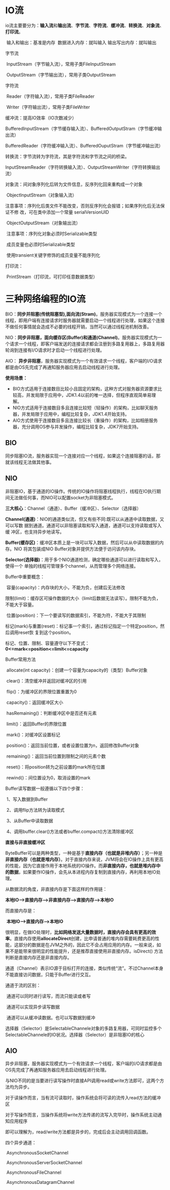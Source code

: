 # IO流

io流主要要分为：**输入流**和**输出流**、**字节流**、**字符流**、**缓冲流**、**转换流**、**对象流**、**打印流**。

​								输入和输出：基准是内存
​           					  数据进入内存：就叫输入
​            					 输出写出内存：就叫输出

字节流

​		InputStream（字节输入流），常用子类FileInputStream

​		OutputStream（字节输出流），常用子类OutputStream

字符流

​		Reader（字符输入流），常用子类FileReader

​		Writer（字符输出流），常用子类FileWriter

缓冲流：提高IO效率（IO次数减少）

​		BufferedInputStream（字节缓存输入流）、BufferedOutputStram（字节缓冲输出流）

​		BufferedReader（字符缓冲输入流）、BufferedOuputStram（字节缓冲输出流）

转换流：字节流转为字符流，其是字符流和字节流之间的桥梁。

​		InputStreamReader（字符转换输入流）、OutputStreamWriter（字符转换输出流）

对象流：间对象序列化后转为文件信息，反序列化回来重构成一个对象

​		ObjectInputStream（对象输入流）

​					注意事项：序列化后类文件不能改变，否则反序列化会报错；如果序列化后无法保证不修										改，可在类中添加一个常量 serialVersionUID

​		ObjectOutputStream（对象输出流）

​					注意事项：序列化对象必须时Serializable类型

​										成员变量也必须时Serializable类型

​										使用transient关键字修饰的成员变量不能序列化

打印流：

​		PrintStream（打印流，可打印任意数据类型）

# 三种网络编程的IO流

BIO：**同步并阻塞(传统阻塞型),面向流(Stram)**。服务器实现模式为一个连接一个线程，即用户端有连接请求时服务器就需要启动一个线程进行处理，如果这个连接不做任何事情就会造成不必要的线程开销，当然可以通过线程池机制改善。

NIO：**同步非阻塞，面向缓存区(Buffer)和通道(Channel)**。服务器实现模式为一个请求一个线程，即客户端发送的连接请求都会注册到多路复用器上，多路复用器轮询到连接有I/O请求时才启动一个线程进行处理。

AIO： **异步非阻塞**，服务器实现模式为一个有效请求一个线程，客户端的I/O请求都是由OS先完成了再通知服务器应用去启动线程进行处理。

**使用场景：**

- BIO方式适用于连接数目比较小且固定的架构，这种方式对服务器资源要求比较高，并发局限于应用中，JDK1.4以前的唯一选择，但程序直观简单易理解。
- NIO方式适用于连接数目多且连接比较短（轻操作）的架构，比如聊天服务器，并发局限于应用中，编程比较复杂，JDK1.4开始支持。
- AIO方式使用于连接数目多且连接比较长（重操作）的架构，比如相册服务器，充分调用OS参与并发操作，编程比较复杂，JDK7开始支持。

## BIO

同步阻塞IO流，服务器实现一个连接对应一个线程，如果这个连接阻塞的话，那就该线程无法做其他事。

## NIO

非阻塞IO，基于通道的IO操作。传统的IO操作将阻塞线程执行，线程在IO执行期间无法做任何事，而NIO可以配置socket为非阻塞模式。

**三大核心**：Channel（通道）、Buffer（缓冲区）、Selector（选择器）

​					**Channel(通道)**：NIO的通道类似流，但又有些不同:既可以从通道中读取数据，又可以写数												据到通道。通道可以非阻塞读取和写入通道，通道可以支持读取或写入缓												冲区，也支持异步地读写。

​					**Buffer(缓存区)**：缓冲区本质上是一块可以写入数据，然后可以从中读取数据的内存。NIO												将其包装成NIO Buffer对象并提供方法便于访问该内存块。

​					**Selector(选择器)**：用于多个NIO通道检测，确定哪些通道可以进行读取和写入，使得一个													单独的线程可管理多个channel，从而管理多个网络连接。

Buffer中重要概念：

​		容量(capacity)：内存块的大小，不能为负，创建后无法修改

​		限制(limit)：缓存区可操作数据的大小（limit后数据无法读写）。限制不能为负，不能大于容量。

​		位置(position)：下一个要读写的数据索引，不能为符，不能大于其限制

​		标记(mark)与重置(reset)：标记事一个索引，通过标记指定一个特定position，然后调用reset恢														复到这个position。

​		标记、位置、限制、容量遵守以下不变式：**0<=mark<=position<=limit<=capacity**

Buffer常用方法

​			allocate(int capacity)：创建一个容量为capacity的（类型）Buffer对象

​			clear()：清空缓冲并返回对缓冲区的引用

​			flip()：为缓冲区的界限位置重置为0

​			capacity()：返回缓冲区大小

​			hasRemaining()：判断缓冲区中是否还有元素

​			limit()：返回Buffer的界限位置

​			mark()：对缓冲区设置标记

​			position()：返回当前位置，或者设置位置为n，返回修改Buffer对象

​			remaining()：返回当前位置到限制之间的元素个数

​			reset()：将position转为之前设置的mark所在位置

​			rewind()：间位置设为0，取消设置的mark

Buffer读写数据一般遵循以下四个步骤：

​		1、写入数据到Buffer

​		2、调用flip方法转为读取模式

​		3、从Buffer中读取数据

​		4、调用buffer.clear()方法或者buffer.compact()方法清除缓冲区

**直接与非直接缓冲区**

ByteBuffer可以是两种类型，一种是基于**直接内存（也就是非堆内存）**；另一种是**非直接内存（也就是堆内存）**。对于直接内存来说，JVM将会在IO操作上具有更高的性能，因为它直接作用于本地系统的IO操作。而**非直接内存，也就是堆内存中的数据**，如果要作IO操作，会先从本进程内存复制到直接内存，再利用本地IO处理。

从数据流的角度，非直接内存是下面这样的作用链：

​					**本地IO-->直接内存-->非直接内存-->直接内存-->本地IO**

而直接内存是：

​					**本地IO-->直接内存-->本地IO**

很明显，在做IO处理时，**比如网络发送大量数据时，直接内存会具有更高的效率**。直接内存使用**allocateDirect**创建，比申请普通的堆内存需要耗费更高的性能，这部分的数据是在JVM之外的，因此它不会占用应用的内存。一般来说，如果不是能带来很明显的性能提升，还是推荐直接使用非直接内存。isDirect()  方法判断是直接内存还是非直接内存。



通道（Channel）表示IO源于目标打开的连接，类似传统“流”。不过Channel本身不能直接访问数据，只能于Buffer进行交互。

通道于流的区别：

​			通道可以同时进行读写，而流只能读或者写

​			通道可以实现异步读写数据

​			通道可以从缓冲读数据。也可以写数据到缓冲

选择器（Selector）是SelectableChannele对象的多路复用器，可同时监控多个SelectableChannele的IO状况。选择器（Selector）是非阻塞IO的核心

## AIO

异步非阻塞，服务器实现模式为一个有效请求一个线程，客户端的I/O请求都是由OS先完成了再通知服务器应用去启动线程进行处理。

与NIO不同的是当要进行读写操作时直接API调用read或write方法即可，这两个方法均为异步。

​		对于读操作而言，当有流可读取时，操作系统会将可读的流传入read方法的缓冲区

​		对于写操作而言，当操作系统将write方法传递的流写入完毕时，操作系统主动通知应用程序

​		即可以理解为，read/write方法都是异步的，完成后会主动调用回调函数。

四个异步通道：

​	AsynchronousSocketChannel

​	AsynchronousServerSocketChannel

​	AsynchronousFileChannel

​	AsynchronousDatagramChannel